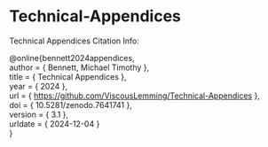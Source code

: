 # Technical-Appendices
Technical Appendices Citation Info:

@online{bennett2024appendices, \
     author = { Bennett, Michael Timothy }, \
     title = { Technical Appendices }, \
     year = { 2024 }, \
     url = { https://github.com/ViscousLemming/Technical-Appendices }, \
     doi = { 10.5281/zenodo.7641741 }, \
     version = { 3.1 }, \
     urldate = { 2024-12-04 } \
}
